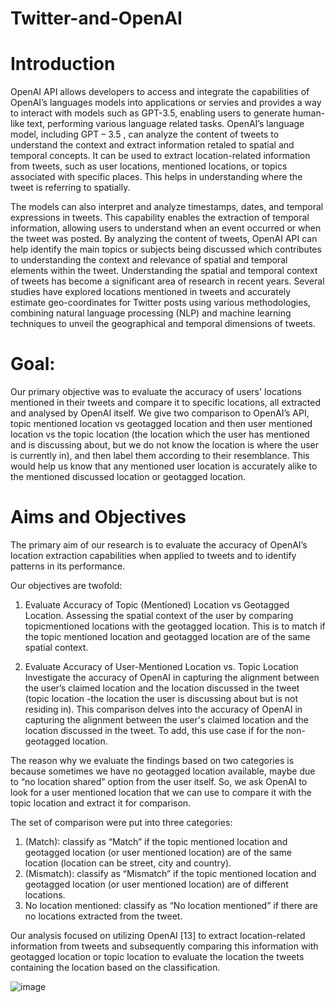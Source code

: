 # Twitter-and-OpenAI

# Introduction 

OpenAI API allows developers to access and integrate the capabilities of OpenAI’s languages models into applications or servies and provides a way to interact with models such as GPT-3.5, enabling users to generate human-like text, performing various language related tasks. OpenAI’s language model, including GPT – 3.5 , can analyze the content of tweets to understand the context and extract information retaled to spatial and temporal concepts. It can be used to extract location-related information from tweets, such as user locations, mentioned locations, or topics associated with specific places. This helps in understanding where the tweet is referring to spatially.

The models can also interpret and analyze timestamps, dates, and temporal expressions in tweets. This capability enables the extraction of temporal information, allowing users to understand when an event occurred or when the tweet was posted. By analyzing the content of tweets, OpenAI API can help identify the main topics or subjects being discussed which contributes to understanding the context and relevance of spatial and temporal elements within the tweet. Understanding the spatial and temporal context of tweets has become a significant
area of research in recent years. Several studies have explored locations mentioned in
tweets and accurately estimate geo-coordinates for Twitter posts using various
methodologies, combining natural language processing (NLP) and machine learning
techniques to unveil the geographical and temporal dimensions of tweets.

# Goal:
 Our primary objective was to evaluate the accuracy of users' locations mentioned in their tweets and compare it to specific locations, all extracted and analysed by OpenAI itself. We give two comparison to OpenAI’s API, topic mentioned location vs geotagged location and then user mentioned location vs the topic location (the location which the user has mentioned and is discussing about, but we do not know the location is where the user is currently in), and then label them according to their resemblance. This would help us know that any mentioned user location is accurately alike to the mentioned discussed location or geotagged location.

# Aims and Objectives
The primary aim of our research is to evaluate the accuracy of OpenAI’s location extraction capabilities when applied to tweets and to identify patterns in its performance. 

Our objectives are twofold:
1. Evaluate Accuracy of Topic (Mentioned) Location vs Geotagged Location.
      Assessing the spatial context of the user by comparing topicmentioned locations with the geotagged location. This is to match if the topic mentioned location and geotagged location are of the same spatial context.

2. Evaluate Accuracy of User-Mentioned Location vs. Topic Location
      Investigate the accuracy of OpenAI in capturing the alignment between the user’s claimed location and the location discussed in the tweet (topic location -the location the user is discussing about but is not residing in). This comparison delves into the accuracy of OpenAI in capturing the alignment between the user's claimed location and the location discussed in the tweet. To add, this use case if for the non-geotagged location.


The reason why we evaluate the findings based on two categories is because sometimes we have no geotagged location available, maybe due to “no location shared” option from the user itself. So, we ask OpenAI to look for a user mentioned location that we can use to compare it with the topic location and extract it for comparison.

The set of comparison were put into three categories:
1. (Match): classify as “Match” if the topic mentioned location and geotagged location (or user mentioned location) are of the same location
(location can be street, city and country).
2. (Mismatch): classify as “Mismatch” if the topic mentioned location and geotagged location (or user mentioned location) are of different locations.
3. No location mentioned: classify as “No location mentioned” if there are no locations extracted from the tweet.

Our analysis focused on utilizing OpenAI [13] to extract location-related information from tweets and subsequently comparing this information with geotagged location or topic location to evaluate the location the tweets containing the location based on the classification.

![image](https://github.com/Marwa1902/Twitter-and-OpenAI/assets/89301770/bbebbb39-50a5-4b6a-9f13-6f82b743a0be)


